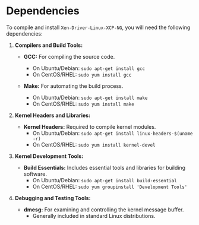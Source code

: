# Dependencies

To compile and install `Xen-Driver-Linux-XCP-NG`, you will need the following dependencies:

1. **Compilers and Build Tools:**
   - **GCC:** For compiling the source code.
     - On Ubuntu/Debian: `sudo apt-get install gcc`
     - On CentOS/RHEL: `sudo yum install gcc`

   - **Make:** For automating the build process.
     - On Ubuntu/Debian: `sudo apt-get install make`
     - On CentOS/RHEL: `sudo yum install make`

2. **Kernel Headers and Libraries:**
   - **Kernel Headers:** Required to compile kernel modules.
     - On Ubuntu/Debian: `sudo apt-get install linux-headers-$(uname -r)`
     - On CentOS/RHEL: `sudo yum install kernel-devel`

3. **Kernel Development Tools:**
   - **Build Essentials:** Includes essential tools and libraries for building software.
     - On Ubuntu/Debian: `sudo apt-get install build-essential`
     - On CentOS/RHEL: `sudo yum groupinstall 'Development Tools'`

4. **Debugging and Testing Tools:**
   - **dmesg:** For examining and controlling the kernel message buffer.
     - Generally included in standard Linux distributions.
